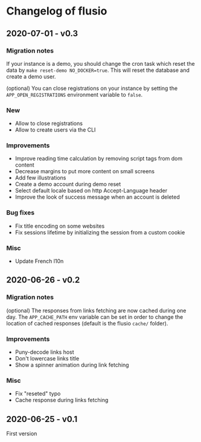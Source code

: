 # Changelog of flusio

## 2020-07-01 - v0.3

### Migration notes

If your instance is a demo, you should change the cron task which reset the
data by `make reset-demo NO_DOCKER=true`. This will reset the database and
create a demo user.

(optional) You can close registrations on your instance by setting the
`APP_OPEN_REGISTRATIONS` environment variable to `false`.

### New

- Allow to close registrations
- Allow to create users via the CLI

### Improvements

- Improve reading time calculation by removing script tags from dom content
- Decrease margins to put more content on small screens
- Add few illustrations
- Create a demo account during demo reset
- Select default locale based on http Accept-Language header
- Improve the look of success message when an account is deleted

### Bug fixes

- Fix title encoding on some websites
- Fix sessions lifetime by initializing the session from a custom cookie

### Misc

- Update French l10n

## 2020-06-26 - v0.2

### Migration notes

(optional) The responses from links fetching are now cached during one day. The
`APP_CACHE_PATH` env variable can be set in order to change the location of
cached responses (default is the flusio `cache/` folder).

### Improvements

- Puny-decode links host
- Don't lowercase links title
- Show a spinner animation during link fetching

### Misc

- Fix "reseted" typo
- Cache response during links fetching

## 2020-06-25 - v0.1

First version
